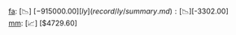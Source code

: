 [fa](record/fa/summary.md): [📉] [$-915000.00]  
[ly](record/ly/summary.md): [📉] [$-3302.00]  
[mm](record/mm/summary.md): [📈] [$4729.60]  
